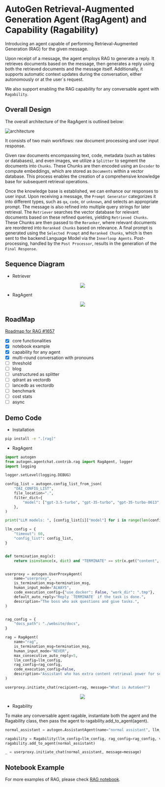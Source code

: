 # AutoGen Retrieval-Augmented Generation Agent (RagAgent) and Capability (Ragability)

Introducing an agent capable of performing Retrieval-Augmented Generation (RAG) for the given message.

Upon receipt of a message, the agent employs RAG to generate a reply. It retrieves documents based on the message, then generates a reply using both the retrieved documents and the message itself. Additionally, it supports automatic context updates during the conversation, either autonomously or at the user`s request.

We also support enabling the RAG capability for any conversable agent with `Ragability`.

## Overall Design
The overall architecture of the RagAgent is outlined below:

![architecture](images/autogen-rag-overall.png)

It consists of two main workflows: raw document processing and user input response.

Given raw documents encompassing text, code, metadata (such as tables or databases), and even images, we utilize a `Splitter` to segment the documents into `Chunks`. These Chunks are then encoded using an `Encoder` to compute embeddings, which are stored as `Documents` within a vector database. This process enables the creation of a comprehensive knowledge base for subsequent retrieval operations.

Once the knowledge base is established, we can enhance our responses to user input. Upon receiving a message, the `Prompt Generator` categorizes it into different types, such as `qa`, `code`, or `unknown`, and selects an appropriate prompt. The message is also refined into multiple query strings for later retrieval. The `Retriever` searches the vector database for relevant documents based on these refined queries, yielding `Retrieved Chunks`. These Chunks are then passed to the `Reranker`, where relevant documents are reordered into `Reranked Chunks` based on relevance. A final prompt is generated using the `Selected Prompt` and `Reranked Chunks`, which is then sent to the backend Language Model via the `Innerloop Agents`. Post-processing, handled by the `Post Processor`, results in the generation of the `Final Response`.

## Sequence Diagram
- Retriever
<div align="center"><img src=images/seq-retriever.png></img></div>

- RagAgent
<div align="center"><img src=https://raw.githubusercontent.com/thinkall/imgbed/master/img/autogen-rag-sequence-uml.png></img></div>

## RoadMap
[Roadmap for RAG #1657](https://github.com/microsoft/autogen/issues/1657)

- [x] core functionalities
- [x] notebook example
- [x] capability for any agent
- [x] multi-round conversation with pronouns
- [ ] threshold
- [ ] blog
- [ ] unstructured as splitter
- [ ] qdrant as vectordb
- [ ] lancedb as vectordb
- [ ] benchmark
- [ ] cost stats
- [ ] async

## Demo Code

- Installation
```sh
pip install -e ".[rag]"
```

- RagAgent

```python
import autogen
from autogen.agentchat.contrib.rag import RagAgent, logger
import logging

logger.setLevel(logging.DEBUG)

config_list = autogen.config_list_from_json(
    "OAI_CONFIG_LIST",
    file_location=".",
    filter_dict={
        "model": ["gpt-3.5-turbo", "gpt-35-turbo", "gpt-35-turbo-0613", "gpt-4", "gpt4", "gpt-4-32k"],
    },
)

print("LLM models: ", [config_list[i]["model"] for i in range(len(config_list))])

llm_config = {
    "timeout": 60,
    "config_list": config_list,
}


def termination_msg(x):
    return isinstance(x, dict) and "TERMINATE" == str(x.get("content", ""))[-9:].upper()


userproxy = autogen.UserProxyAgent(
    name="userproxy",
    is_termination_msg=termination_msg,
    human_input_mode="ALWAYS",
    code_execution_config={"use_docker": False, "work_dir": ".tmp"},
    default_auto_reply="Reply `TERMINATE` if the task is done.",
    description="The boss who ask questions and give tasks.",
)


rag_config = {
    "docs_path": "./website/docs",
}

rag = RagAgent(
    name="rag",
    is_termination_msg=termination_msg,
    human_input_mode="NEVER",
    max_consecutive_auto_reply=5,
    llm_config=llm_config,
    rag_config=rag_config,
    code_execution_config=False,
    description="Assistant who has extra content retrieval power for solving difficult problems.",
)

userproxy.initiate_chat(recipient=rag, message="What is AutoGen?")
```

<div align="center"><img src=https://raw.githubusercontent.com/thinkall/imgbed/master/img/demo-rag.gif></img></div>

- Ragability

To make any conversable agent ragable, instantiate both the agent and the Ragability class, then pass the agent to
ragability.add_to_agent(agent).

```python
normal_assistant = autogen.AssistantAgent(name="normal assistant", llm_config=llm_config, max_consecutive_auto_reply=3)

ragability = Ragability(llm_config=llm_config, rag_config=rag_config, verbose=2)
ragability.add_to_agent(normal_assistant)

_ = userproxy.initiate_chat(normal_assistant, message=message)
```

## Notebook Example
For more examples of RAG, please check [RAG notebook](../../../../notebook/agentchat_RAG_new.ipynb).
